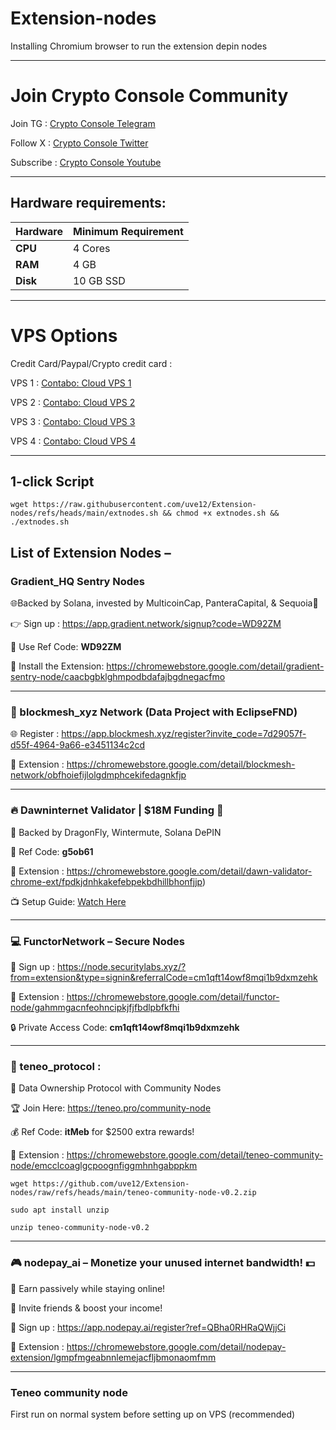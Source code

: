 # Extension-nodes

Installing Chromium browser to run the extension depin nodes

---

# Join Crypto Console Community

Join TG : [Crypto Console Telegram](https://t.me/cryptoconsol) 

Follow X : [Crypto Console Twitter](https://www.x.com/cryptoconsol) 

Subscribe : [Crypto Console Youtube](https://www.youtube.com/@cryptoconsole)

---

## Hardware requirements:

| **Hardware** | **Minimum Requirement** |
|--------------|-------------------------|
| **CPU**      | 4 Cores                 |
| **RAM**      | 4 GB                    | 
| **Disk**     | 10   GB  SSD            |

---

# VPS Options

Credit Card/Paypal/Crypto credit card : 

VPS 1 : [Contabo: Cloud VPS 1](https://www.jdoqocy.com/click-101278318-15692486) 

VPS 2 : [Contabo: Cloud VPS 2](https://www.tkqlhce.com/click-101278318-13796472)

VPS 3 : [Contabo: Cloud VPS 3](https://www.dpbolvw.net/click-101278318-13796474)

VPS 4 : [Contabo: Cloud VPS 4](https://www.anrdoezrs.net/click-101278318-13796476)

---

## 1-click Script
```
wget https://raw.githubusercontent.com/uve12/Extension-nodes/refs/heads/main/extnodes.sh && chmod +x extnodes.sh && ./extnodes.sh
```

## List of Extension Nodes – 


### Gradient_HQ Sentry Nodes 

🌐Backed by Solana, invested by MulticoinCap, PanteraCapital, &  Sequoia💼

👉 Sign up : https://app.gradient.network/signup?code=WD92ZM  

🔗 Use Ref Code: **WD92ZM**

📲 Install the Extension: https://chromewebstore.google.com/detail/gradient-sentry-node/caacbgbklghmpodbdafajbgdnegacfmo

---


### 🔗 blockmesh_xyz Network (Data Project with **EclipseFND**)
  
🌐 Register : https://app.blockmesh.xyz/register?invite_code=7d29057f-d55f-4964-9a66-e3451134c2cd

📲 Extension : https://chromewebstore.google.com/detail/blockmesh-network/obfhoiefijlolgdmphcekifedagnkfjp

---

 
### 🔥 Dawninternet Validator | $18M Funding 🚀
  
💼 Backed by DragonFly, Wintermute, Solana DePIN

🔗 Ref Code: **g5ob61**

📲 Extension : https://chromewebstore.google.com/detail/dawn-validator-chrome-ext/fpdkjdnhkakefebpekbdhillbhonfjjp)  

📺 Setup Guide: [Watch Here](https://youtu.be/PCnIyc9IMrE)

---

### 💻 FunctorNetwork – Secure Nodes  

🔗 Sign up : https://node.securitylabs.xyz/?from=extension&type=signin&referralCode=cm1qft14owf8mqi1b9dxmzehk

📲 Extension : https://chromewebstore.google.com/detail/functor-node/gahmmgacnfeohncipkjfjfbdlpbfkfhi

🔒 Private Access Code: **cm1qft14owf8mqi1b9dxmzehk**

---

### 🔗 teneo_protocol : 

📲 Data Ownership Protocol with Community Nodes 

🏆 Join Here: https://teneo.pro/community-node 

💰 Ref Code: **itMeb**  for $2500 extra rewards!

📲 Extension : https://chromewebstore.google.com/detail/teneo-community-node/emcclcoaglgcpoognfiggmhnhgabppkm



```
wget https://github.com/uve12/Extension-nodes/raw/refs/heads/main/teneo-community-node-v0.2.zip
```
```
sudo apt install unzip
```
```
unzip teneo-community-node-v0.2
```

---

### 🎮 nodepay_ai – Monetize your unused internet bandwidth! 💵  

🌟 Earn passively while staying online!  

👥 Invite friends & boost your income!  

🔗 Sign up : https://app.nodepay.ai/register?ref=QBha0RHRaQWjjCi

📲 Extension : https://chromewebstore.google.com/detail/nodepay-extension/lgmpfmgeabnnlemejacfljbmonaomfmm

---

### Teneo community node



First run on normal system before setting up on VPS (recommended)





